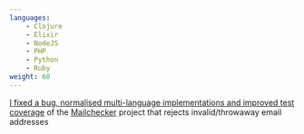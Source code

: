 ```yaml
---
languages:
    - Clojure
    - Elixir
    - NodeJS
    - PHP
    - Python
    - Ruby
weight: 60
---
```


[I fixed a bug, normalised multi-language implementations and improved test
coverage][mailchecker-pr] of the [Mailchecker][mailchecker] project that
rejects invalid/throwaway email addresses

[mailchecker]: https://github.com/FGRibreau/mailchecker
[mailchecker-pr]: https://github.com/FGRibreau/mailchecker/pull/54
